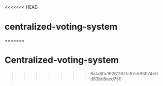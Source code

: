 <<<<<<< HEAD
# centralized-voting-system
=======
# Centralized-voting-system
>>>>>>> 8afa80c192611671c87c593974e0d83bd5aed750
